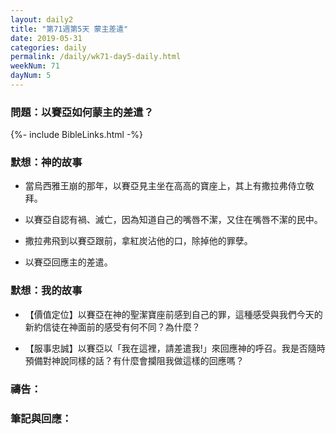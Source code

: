 ```yaml
---
layout: daily2
title: "第71週第5天 蒙主差遣"
date: 2019-05-31
categories: daily
permalink: /daily/wk71-day5-daily.html
weekNum: 71
dayNum: 5
---
```


### 問題：以賽亞如何蒙主的差遣？
 
{%- include BibleLinks.html -%}

### 默想：神的故事
+ 當烏西雅王崩的那年，以賽亞見主坐在高高的寶座上，其上有撒拉弗侍立敬拜。

+ 以賽亞自認有禍、滅亡，因為知道自己的嘴唇不潔，又住在嘴唇不潔的民中。

+ 撒拉弗飛到以賽亞跟前，拿紅炭沾他的口，除掉他的罪孽。

+ 以賽亞回應主的差遣。

### 默想：我的故事
+ 【價值定位】以賽亞在神的聖潔寶座前感到自己的罪，這種感受與我們今天的新約信徒在神面前的感受有何不同？為什麼？

+ 【服事忠誠】以賽亞以「我在這裡，請差遣我!」來回應神的呼召。我是否隨時預備對神說同樣的話？有什麼會攔阻我做這樣的回應嗎？

### 禱告：

### 筆記與回應：
